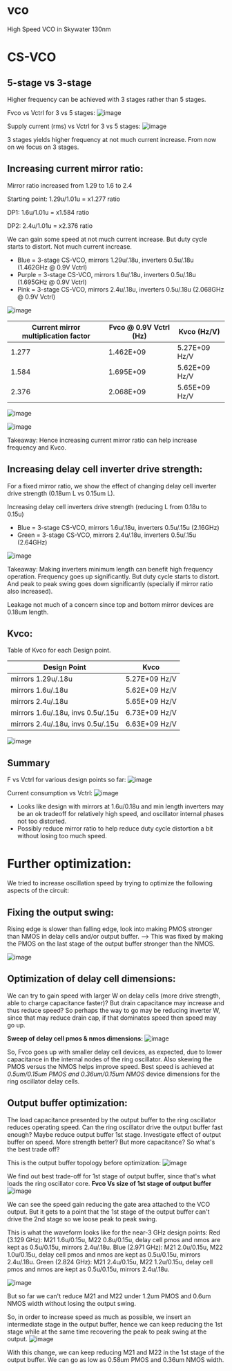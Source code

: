 # vco
High Speed VCO in Skywater 130nm

CS-VCO
====
5-stage vs 3-stage
------
Higher frequency can be achieved with 3 stages rather than 5 stages.

Fvco vs Vctrl for 3 vs 5 stages:
![image](https://user-images.githubusercontent.com/95447782/152638575-39170f98-0a9e-4087-888b-266762a9a17b.png)

Supply current (rms) vs Vctrl for 3 vs 5 stages:
![image](https://user-images.githubusercontent.com/95447782/152638600-cf312c5a-065f-4a95-95e7-a39406e051e8.png)


3 stages yields higher frequency at not much current increase.
From now on we focus on 3 stages.


Increasing current mirror ratio:
------
Mirror ratio increased from 1.29 to 1.6 to 2.4

Starting point: 1.29u/1.01u = x1.277 ratio

DP1: 1.6u/1.01u = x1.584 ratio

DP2: 2.4u/1.01u = x2.376 ratio

We can gain some speed at not much current increase.
But duty cycle starts to distort.
Not much current increase.

* Blue = 3-stage CS-VCO, mirrors 1.29u/.18u, inverters 0.5u/.18u (1.462GHz @ 0.9V Vctrl)
* Purple = 3-stage CS-VCO, mirrors 1.6u/.18u, inverters 0.5u/.18u (1.695GHz @ 0.9V Vctrl)
* Pink = 3-stage CS-VCO, mirrors 2.4u/.18u, inverters 0.5u/.18u (2.068GHz @ 0.9V Vctrl)

![image](https://user-images.githubusercontent.com/95447782/152638679-bf99ab79-a2ef-4ce9-96f7-176f2dee13d7.png)


|Current mirror multiplication factor	|Fvco @ 0.9V Vctrl (Hz)|	Kvco (Hz/V)|
|------------|------------|------------|
|1.277	|1.462E+09	|5.27E+09 Hz/V|
|1.584	|1.695E+09	|5.62E+09 Hz/V|
|2.376	|2.068E+09	|5.65E+09 Hz/V|

![image](https://user-images.githubusercontent.com/95447782/152638733-b8a1b642-7250-406c-ba6e-2241208b3f1d.png)

![image](https://user-images.githubusercontent.com/95447782/152638736-9f5acc31-cad4-4307-8fc7-ea8dd6436e4b.png)


Takeaway:
Hence increasing current mirror ratio can help increase frequency and Kvco.




Increasing delay cell inverter drive strength:
-----
For a fixed mirror ratio, we show the effect of changing delay cell inverter drive strength (0.18um L vs 0.15um L).

Increasing delay cell inverters drive strength (reducing L from 0.18u to 0.15u)

* Blue = 3-stage CS-VCO, mirrors 1.6u/.18u, inverters 0.5u/.15u (2.16GHz)
* Green = 3-stage CS-VCO, mirrors 2.4u/.18u, inverters 0.5u/.15u (2.64GHz)

![image](https://user-images.githubusercontent.com/95447782/152638828-c01e81c4-7ec4-4877-a6c4-71a90fd05a42.png)


Takeaway:
Making inverters minimum length can benefit high frequency operation.
Frequency goes up significantly.
But duty cycle starts to distort.
And peak to peak swing goes down significantly (specially if mirror ratio also increased).

Leakage not much of a concern since top and bottom mirror devices are 0.18um length.




Kvco:
--------
Table of Kvco for each Design point.

|Design Point|			Kvco|
|------------|------------|
|mirrors 1.29u/.18u|			5.27E+09 Hz/V|
|mirrors 1.6u/.18u|			5.62E+09 Hz/V|
|mirrors 2.4u/.18u|			5.65E+09 Hz/V|
|mirrors 1.6u/.18u, invs 0.5u/.15u|			6.73E+09 Hz/V|
|mirrors 2.4u/.18u, invs 0.5u/.15u|			6.63E+09 Hz/V|

![image](https://user-images.githubusercontent.com/95447782/152638918-b112174d-7f43-41e1-9e05-8159bac787ab.png)




Summary
--------
F vs Vctrl for various design points so far:
![image](https://user-images.githubusercontent.com/95447782/152638931-341f046e-7443-44dc-8cd2-3050ec599e56.png)

Current consumption vs Vctrl:
![image](https://user-images.githubusercontent.com/95447782/152638934-b6bda38d-de88-48fe-9ace-bc7f6dfe32f5.png)


* Looks like design with mirrors at 1.6u/0.18u and min length inverters may be an ok tradeoff for relatively high speed, and oscillator internal phases not too distorted.
* Possibly reduce mirror ratio to help reduce duty cycle distortion a bit without losing too much speed.


Further optimization:
===
We tried to increase oscillation speed by trying to optimize the following aspects of the circuit:

Fixing the output swing:
----
Rising edge is slower than falling edge, look into making PMOS stronger than NMOS in delay cells and/or output buffer. --> This was fixed by making the PMOS on the last stage of the output buffer stronger than the NMOS.

![image](https://user-images.githubusercontent.com/95447782/153831511-d61e6ae6-783c-46fe-a107-447aa74bc398.png)


Optimization of delay cell dimensions:
---
We can try to gain speed with larger W on delay cells (more drive strength, able to charge capacitance faster)? But drain capacitance may increase and thus reduce speed? So perhaps the way to go may be reducing inverter W, since that may reduce drain cap, if that dominates speed then speed may go up.

**Sweep of delay cell pmos & nmos dimensions:**
![image](https://user-images.githubusercontent.com/95447782/153833100-61898cc3-aed9-4b16-8373-251d48693439.png)

So, Fvco goes up with smaller delay cell devices, as expected, due to lower capacitance in the internal nodes of the ring oscillator.
Also skewing the PMOS versus the NMOS helps improve speed.
Best speed is achieved at *0.5um/0.15um PMOS and 0.36um/0.15um NMOS* device dimensions for the ring oscillator delay cells.



Output buffer optimization:
---
The load capacitance presented by the output buffer to the ring oscillator reduces operating speed. Can the ring oscillator drive the output buffer fast enough? Maybe reduce output buffer 1st stage. Investigate effect of output buffer on speed. More strength better? But more capacitance? So what's the best trade off?

This is the output buffer topology before optimization:
![image](https://user-images.githubusercontent.com/95447782/153834407-630b7a6f-19c6-4860-a134-a0bce4a906a5.png)

We find out best trade-off for 1st stage of output buffer, since that's what loads the ring oscillator core.
**Fvco Vs size of 1st stage of output buffer**
![image](https://user-images.githubusercontent.com/95447782/153834112-7c89af89-1522-45b2-9abf-036fa8603061.png)

We can see the speed gain reducing the gate area attached to the VCO output. But it gets to a point that the 1st stage of the output buffer can't drive the 2nd stage so we loose peak to peak swing.

This is what the waveform looks like for the near-3 GHz design points:
Red (3.129 GHz): M21 1.6u/0.15u, M22 0.8u/0.15u, delay cell pmos and nmos are kept as 0.5u/0.15u, mirrors 2.4u/.18u.
Blue (2.971 GHz): M21 2.0u/0.15u, M22 1.0u/0.15u, delay cell pmos and nmos are kept as 0.5u/0.15u, mirrors 2.4u/.18u.
Green (2.824 GHz): M21 2.4u/0.15u, M22 1.2u/0.15u, delay cell pmos and nmos are kept as 0.5u/0.15u, mirrors 2.4u/.18u.

![image](https://user-images.githubusercontent.com/95447782/153835006-5d7288dd-e287-4573-a5d9-e00535ec2256.png)

But so far we can't reduce M21 and M22 under 1.2um PMOS and 0.6um NMOS width without losing the output swing.

So, in order to increase speed as much as possible, we insert an intermediate stage in the output buffer, hence we can keep reducing the 1st stage while at the same time recovering the peak to peak swing at the output.
![image](https://user-images.githubusercontent.com/95447782/153835200-34cb885b-65c9-4766-95bd-37859dc6f3ba.png)

With this change, we can keep reducing M21 and M22 in the 1st stage of the output buffer. We can go as low as 0.58um PMOS and 0.36um NMOS width.










